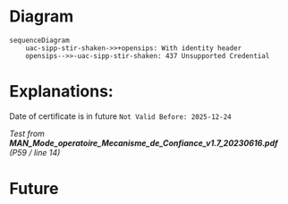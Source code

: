 # Diagram
```mermaid
sequenceDiagram
    uac-sipp-stir-shaken->>+opensips: With identity header
    opensips-->>-uac-sipp-stir-shaken: 437 Unsupported Credential
```

# Explanations:
Date of certificate is in future `Not Valid Before:	2025-12-24`

*Test from **MAN_Mode_operatoire_Mecanisme_de_Confiance_v1.7_20230616.pdf** (P59 / line 14)*

# Future
